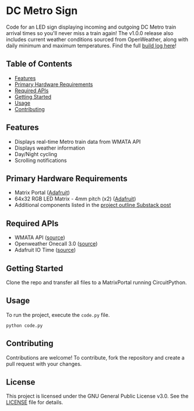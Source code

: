 # DC Metro Sign

Code for an LED sign displaying incoming and outgoing DC Metro train arrival times so you'll never miss a train again! The v1.0.0 release also includes current weather conditions sourced from OpenWeather, along with daily minimum and maximum temperatures.
Find the full [build log here](https://tristanamond.substack.com/)!
## Table of Contents
- [Features](#features)
- [Primary Hardware Requirements](#primary-hardware-requirements)
- [Required APIs](#required-apis)
- [Getting Started](#getting-started)
- [Usage](#usage)
- [Contributing](#contributing)

## Features
- Displays real-time Metro train data from WMATA API
- Displays weather information
- Day/Night cycling
- Scrolling notifications


## Primary Hardware Requirements
- Matrix Portal ([Adafruit](https://www.adafruit.com/product/4745))
- 64x32 RGB LED Matrix - 4mm pitch (x2) ([Adafruit](https://www.adafruit.com/product/2278))
- Additional components listed in the [project outline Substack post](https://tristanamond.substack.com/p/metro-sign-build-log-1-project-outline-parts-list)

## Required APIs
- WMATA API ([source](https://developer.wmata.com/))
- Openweather Onecall 3.0 ([source](https://openweathermap.org/api/one-call-3))
- Adafruit IO Time ([source](https://io.adafruit.com/api/docs/#time))

## Getting Started
Clone the repo and transfer all files to a MatrixPortal running CircuitPython.

## Usage

To run the project, execute the `code.py` file.

```python code.py```


## Contributing

Contributions are welcome! To contribute, fork the repository and create a pull request with your changes.

## License

This project is licensed under the GNU General Public License v3.0. See the [LICENSE](https://github.com/TristanAmond/dc-metro-sign/blob/main/LICENSE.txt) file for details.
